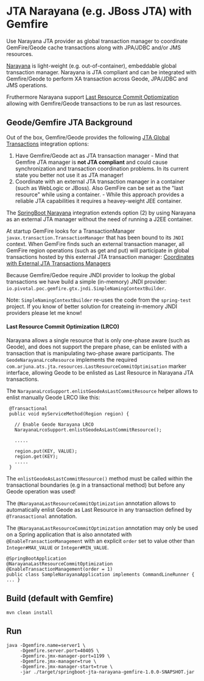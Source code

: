 # JTA Narayana (e.g. JBoss JTA) with Gemfire

Use Narayana JTA provider as global transaction manager to coordinate GemFire/Geode cache transactions along with JPA/JDBC and/or JMS resources.

[Narayana](http://narayana.io//docs/project/index.html) is light-weight (e.g. out-of-container), embeddable global transaction manager. Narayana is JTA compliant and can be integrated with Gemfire/Geode to perform XA transaction across Geode, JPA/JDBC and JMS operations. 

Fruthermore Narayana support [Last Resource Commit Optiomization](http://narayana.io//docs/project/index.html#d0e1859) allowing with Gemfire/Geode transactions to be run as last resources.

## Geode/Gemfire JTA Background
Out of the box, Gemfire/Geode provides the following [JTA Global Transactions](http://geode.apache.org/docs/guide/11/developing/transactions/JTA_transactions.html) integration options:

1. Have Gemfire/Geode act as JTA transaction manager - Mind that Gemfire JTA manager is **not JTA compliant** and could cause synchronization and transaction coordination problems. In its current state you better not use it as JTA manager!
2. Coordinate with an external JTA transaction manager in a container (such as WebLogic or JBoss). Also GemFire can be set as the "last resource" while using a container. - While this approach provides a reliable JTA capabilities it requires a heavey-weight JEE container. 

The [SpringBoot Narayana](https://docs.spring.io/spring-boot/docs/current/reference/html/boot-features-jta.html#boot-features-jta-narayana) 
integration extends option (2) by using Narayana as an external JTA manager without the need of running a J2EE container. 

At startup GemFire looks for a TransactionManager `javax.transaction.TransactionManager` that has been bound to its `JNDI` context. 
When GemFire finds such an external transaction manager, all GemFire region operations (such as get and put) will participate in 
global transactions hosted by this external JTA transaction manager: [Coordinates with External JTA Transactions Managers](http://geode.apache.org/docs/guide/11/developing/transactions/JTA_transactions.html#concept_cp1_zx1_wk)

Because Gemfire/Gedoe require JNDI provider to lookup the global transactions we have build a simple (in-memory) JNDI provider: `io.pivotal.poc.gemfire.gtx.jndi.SimpleNamingContextBuilder`.

Note: `SimpleNamingContextBuilder` re-uses the code from the `spring-test` project. If you know of better solution for createing in-memory JNDI providers please let me know!

#### Last Resource Commit Optimization (LRCO)
Narayana allows a single resource that is only one-phase aware (such as Geode), and does not support the prepare phase, can be enlisted with a transaction that is manipulating two-phase aware participants.
The `GeodeNarayanaLrcoResource` implements the required `com.arjuna.ats.jta.resources.LastResourceCommitOptimisation` marker interface, allowing Geode to be enlisted as Last Resource in Narayana JTA transactions.

The `NarayanaLrcoSupport.enlistGeodeAsLastCommitResource` helper allows to enlist manually Geode LRCO like this:  
```$java
 @Transactional
 public void myServiceMethod(Region region) {
    
   // Enable Geode Narayana LRCO
   NarayanaLrcoSupport.enlistGeodeAsLastCommitResource();
 
   .....
     
   region.put(KEY, VALUE);
   region.get(KEY);
   .....
 }

```
The `enlistGeodeAsLastCommitResource()` method must be called within the transactional boundaries (e.g in a transactional method) but before any Geode operation was used!
 
The `@NarayanaLastResourceCommitOptimization` annotation allows to automatically enlist Geode as Last Resource in any transaction defined by `@Tranasactional` annotation.
  
The `@NarayanaLastResourceCommitOptimization` annotation may only be used on a Spring application that is also annotated with `@EnableTransactionManagement` with an explicit `order` set to value other than `Integer#MAX_VALUE` or `Integer#MIN_VALUE`.  
 
```$java
@SpringBootApplication
@NarayanaLastResourceCommitOptimization
@EnableTransactionManagement(order = 1)
public class SampleNarayanaApplication implements CommandLineRunner { ... }

```


## Build (default with Gemfire)
``` 
mvn clean install
```

## Run
```
java -Dgemfire.name=server1 \
     -Dgemfire.server.port=40405 \
     -Dgemfire.jmx-manager-port=1199 \
     -Dgemfire.jmx-manager=true \
     -Dgemfire.jmx-manager-start=true \
     -jar ./target/springboot-jta-narayana-gemfire-1.0.0-SNAPSHOT.jar

